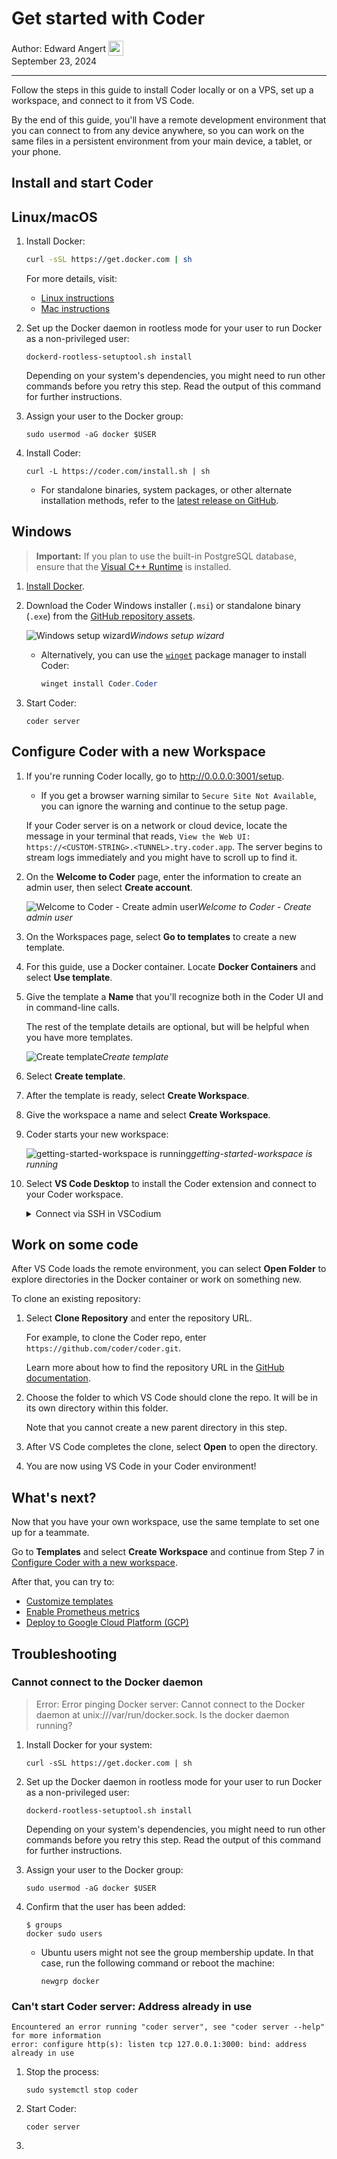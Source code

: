 # Get started with Coder

<div style="padding: 0px; margin: 0px;">
  <span style="vertical-align:middle;">Author: </span>
  <a href="https://github.com/EdwardAngert" style="text-decoration: none; color: inherit; margin-bottom: 0px;">
    <span style="vertical-align:middle;">Edward Angert</span>
    <img src="https://avatars.githubusercontent.com/u/17991901?v=4" width="24px" height="24px" style="vertical-align:middle; margin: 0px;"/>
  </a>
</div>
September 23, 2024

---

Follow the steps in this guide to install Coder locally or on a VPS, set up a
workspace, and connect to it from VS Code.

By the end of this guide, you'll have a remote development environment that you
can connect to from any device anywhere, so you can work on the same files in a
persistent environment from your main device, a tablet, or your phone.

## Install and start Coder

<div class="tabs">

## Linux/macOS

1. Install Docker:

   ```bash
   curl -sSL https://get.docker.com | sh
   ```

   For more details, visit:

   - [Linux instructions](https://docs.docker.com/desktop/install/linux-install/)
   - [Mac instructions](https://docs.docker.com/desktop/install/mac-install/)

1. Set up the Docker daemon in rootless mode for your user to run Docker as a
   non-privileged user:

   ```shell
   dockerd-rootless-setuptool.sh install
   ```

   Depending on your system's dependencies, you might need to run other commands
   before you retry this step. Read the output of this command for further
   instructions.

1. Assign your user to the Docker group:

   ```shell
   sudo usermod -aG docker $USER
   ```

1. Install Coder:

   ```shell
   curl -L https://coder.com/install.sh | sh
   ```

   - For standalone binaries, system packages, or other alternate installation
     methods, refer to the
     [latest release on GitHub](https://github.com/coder/coder/releases/latest).

## Windows

> **Important:** If you plan to use the built-in PostgreSQL database, ensure
> that the
> [Visual C++ Runtime](https://learn.microsoft.com/en-US/cpp/windows/latest-supported-vc-redist#latest-microsoft-visual-c-redistributable-version)
> is installed.

1. [Install Docker](https://docs.docker.com/desktop/install/windows-install/).

1. Download the Coder Windows installer (`.msi`) or standalone binary (`.exe`)
   from the
   [GitHub repository assets](https://github.com/coder/coder/releases/latest).

   ![Windows setup wizard](../images/install/windows-installer.png)_Windows
   setup wizard_

   - Alternatively, you can use the
     [`winget`](https://learn.microsoft.com/en-us/windows/package-manager/winget/#use-winget)
     package manager to install Coder:

     ```powershell
     winget install Coder.Coder
     ```

1. Start Coder:

   ```shell
   coder server
   ```

</div>

## Configure Coder with a new Workspace

1. If you're running Coder locally, go to <http://0.0.0.0:3001/setup>.

   - If you get a browser warning similar to `Secure Site Not Available`, you
     can ignore the warning and continue to the setup page.

   If your Coder server is on a network or cloud device, locate the message in
   your terminal that reads,
   `View the Web UI: https://<CUSTOM-STRING>.<TUNNEL>.try.coder.app`. The server
   begins to stream logs immediately and you might have to scroll up to find it.

1. On the **Welcome to Coder** page, enter the information to create an admin
   user, then select **Create account**.

   ![Welcome to Coder - Create admin user](../images/guides/quickstart/create-admin-user.png)_Welcome
   to Coder - Create admin user_

1. On the Workspaces page, select **Go to templates** to create a new template.

1. For this guide, use a Docker container. Locate **Docker Containers** and
   select **Use template**.

1. Give the template a **Name** that you'll recognize both in the Coder UI and
   in command-line calls.

   The rest of the template details are optional, but will be helpful when you
   have more templates.

   ![Create template](../images/guides/quickstart/create-template.png)_Create
   template_

1. Select **Create template**.

1. After the template is ready, select **Create Workspace**.

1. Give the workspace a name and select **Create Workspace**.

1. Coder starts your new workspace:

   ![getting-started-workspace is running](../images/guides/quickstart/workspace-running-with-topbar.png)_getting-started-workspace
   is running_

1. Select **VS Code Desktop** to install the Coder extension and connect to your
   Coder workspace.

   <details><summary>Connect via SSH in VSCodium</summary>

   VSCodium doesn't use the Microsoft VS Code extension marketplace or
   application calls. Enable SSH connections to the Coder workspace Docker
   container and connect to it from VSCodium with the **Remote - SSH**
   extension.

   1. In the workspace, select **Connect via SSH**.

   1. Select the `ssh` command below **Connect to the agent** to copy the
      command.

   1. Open a terminal window on the Coder server (or SSH to it if it's a device
      on your network).

   1. Run the `ssh` command to connect to the agent. Replace
      `your-workspace-name` in this example:

      ```bash
      ssh coder.your-workspace-name.main
      ```

   1. Use the Web UI URL from
      [Configure Coder with a new workspace](#configure-coder-with-a-new-workspace)
      to log in and authenticate:

      ```bash
      coder login https://<CUSTOM-STRING>.<TUNNEL>.try.coder.app
      ```

   1. Copy the session token, then paste it in the SSH session in the terminal.

      Note that, for security purposes, no characters will appear on the screen
      when you paste the token:

      ```plaintext
      > Paste your token here:
      > Welcome to Coder, user! You're authenticated.
      ```

   1. Run the Coder SSH configuration and enter `yes` to continue:

      ```console
      $ coder config-ssh
      Continue? (yes/no) yes
      ```

   1. Install the
      [Remote - SSH extension](https://open-vsx.org/extension/jeanp413/open-remote-ssh).

   1. Select **Remote-SSH: Connect to host** from the command palette.

   1. Enter the SSH host:

   1. Enter your password:

   </details>

## Work on some code

After VS Code loads the remote environment, you can select **Open Folder** to
explore directories in the Docker container or work on something new.

To clone an existing repository:

1. Select **Clone Repository** and enter the repository URL.

   For example, to clone the Coder repo, enter
   `https://github.com/coder/coder.git`.

   Learn more about how to find the repository URL in the
   [GitHub documentation](https://docs.github.com/en/repositories/creating-and-managing-repositories/cloning-a-repository).

1. Choose the folder to which VS Code should clone the repo. It will be in its
   own directory within this folder.

   Note that you cannot create a new parent directory in this step.

1. After VS Code completes the clone, select **Open** to open the directory.

1. You are now using VS Code in your Coder environment!

## What's next?

Now that you have your own workspace, use the same template to set one up for a
teammate.

Go to **Templates** and select **Create Workspace** and continue from Step 7 in
[Configure Coder with a new workspace](#configure-coder-with-a-new-workspace).

After that, you can try to:

- [Customize templates](../templates/customizing)
- [Enable Prometheus metrics](../admin/prometheus#enable-prometheus-metrics)
- [Deploy to Google Cloud Platform (GCP)](../platforms/gcp)

## Troubleshooting

### Cannot connect to the Docker daemon

> Error: Error pinging Docker server: Cannot connect to the Docker daemon at
> unix:///var/run/docker.sock. Is the docker daemon running?

1. Install Docker for your system:

   ```shell
   curl -sSL https://get.docker.com | sh
   ```

1. Set up the Docker daemon in rootless mode for your user to run Docker as a
   non-privileged user:

   ```shell
   dockerd-rootless-setuptool.sh install
   ```

   Depending on your system's dependencies, you might need to run other commands
   before you retry this step. Read the output of this command for further
   instructions.

1. Assign your user to the Docker group:

   ```shell
   sudo usermod -aG docker $USER
   ```

1. Confirm that the user has been added:

   ```console
   $ groups
   docker sudo users
   ```

   - Ubuntu users might not see the group membership update. In that case, run
     the following command or reboot the machine:

     ```shell
     newgrp docker
     ```

### Can't start Coder server: Address already in use

```shell
Encountered an error running "coder server", see "coder server --help" for more information
error: configure http(s): listen tcp 127.0.0.1:3000: bind: address already in use
```

1. Stop the process:

   ```shell
   sudo systemctl stop coder
   ```

1. Start Coder:

   ```shell
   coder server
   ```

1.
